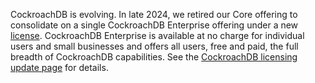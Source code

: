 CockroachDB is evolving. In late 2024, we retired our Core offering to consolidate on a single CockroachDB Enterprise offering under a new [license](https://www.cockroachlabs.com/cockroachdb-software-license/). CockroachDB Enterprise is available at no charge for individual users and small businesses and offers all users, free and paid, the full breadth of CockroachDB capabilities. See the [CockroachDB licensing update page](https://www.cockroachlabs.com/enterprise-license-update/) for details.
